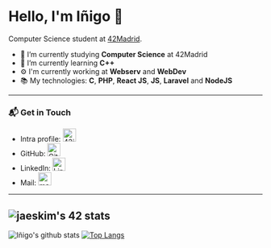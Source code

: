 # Hello, I'm Iñigo 👋

Computer Science student at [42Madrid](https://www.42.fr/42-network/).

- 🔭 I’m currently studying **Computer Science** at 42Madrid
- 🌱 I’m currently learning **C++**
- ⚙️ I'm currently working at **Webserv** and **WebDev**
- 📚 My technologies: **C**, **PHP**, **React JS**, **JS**, **Laravel** and **NodeJS**
 
---
### 📬 Get in Touch

- Intra profile: [<img alt="42intra" width="26px" src="https://simpleicons.org/icons/42.svg" />](https://profile.intra.42.fr/users/iromero-)
- GitHub: [<img alt="GitHub" width="26px" src="https://simpleicons.org/icons/github.svg" />](https://github.com/InigoRomero)
- LinkedIn: [<img alt="LinkedIn" width="26px" src="https://simpleicons.org/icons/linkedin.svg" style />](https://www.linkedin.com/in/iromero-/)
- Mail: <a href="mailto:igoromero@gmail.com"><img alt="mail" width="26px" src="https://simpleicons.org/icons/gmail.svg" /></a>
---
![jaeskim's 42 stats](https://badge42.herokuapp.com/api/stats/iromero-)
---
![Iñigo's github stats](https://github-readme-stats.vercel.app/api?username=InigoRomero&show_icons=true&count_private=true)
[![Top Langs](https://github-readme-stats.vercel.app/api/top-langs/?username=InigoRomero&langs_count=8)](https://github.com/anuraghazra/github-readme-stats)

